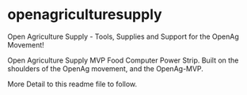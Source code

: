 # openagriculturesupply
Open Agriculture Supply - Tools, Supplies and Support for the OpenAg Movement!

Open Agriculture Supply MVP Food Computer Power Strip.  Built on the shoulders of the OpenAg movement, and the OpenAg-MVP.

More Detail to this readme file to follow.

